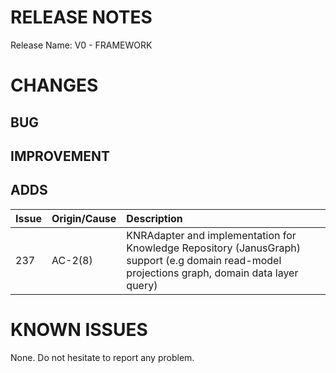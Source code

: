 # RELEASE NOTES

Release Name: V0 - FRAMEWORK

# CHANGES
## BUG

## IMPROVEMENT

## ADDS
| Issue | Origin/Cause     | Description                                                                                                                                                                                 |
|:------|:-----------------|:--------------------------------------------------------------------------------------------------------------------------------------------------------------------------------------------|
| 237   | AC-2(8)          | KNRAdapter and implementation for Knowledge Repository (JanusGraph) support (e.g domain read-model projections graph, domain data layer query)                                                |

# KNOWN ISSUES
None. Do not hesitate to report any problem.
